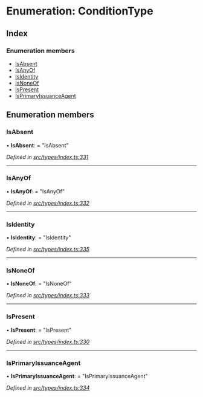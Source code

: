 # Enumeration: ConditionType

## Index

### Enumeration members

* [IsAbsent](conditiontype.md#isabsent)
* [IsAnyOf](conditiontype.md#isanyof)
* [IsIdentity](conditiontype.md#isidentity)
* [IsNoneOf](conditiontype.md#isnoneof)
* [IsPresent](conditiontype.md#ispresent)
* [IsPrimaryIssuanceAgent](conditiontype.md#isprimaryissuanceagent)

## Enumeration members

###  IsAbsent

• **IsAbsent**: = "IsAbsent"

*Defined in [src/types/index.ts:331](https://github.com/PolymathNetwork/polymesh-sdk/blob/1221e467/src/types/index.ts#L331)*

___

###  IsAnyOf

• **IsAnyOf**: = "IsAnyOf"

*Defined in [src/types/index.ts:332](https://github.com/PolymathNetwork/polymesh-sdk/blob/1221e467/src/types/index.ts#L332)*

___

###  IsIdentity

• **IsIdentity**: = "IsIdentity"

*Defined in [src/types/index.ts:335](https://github.com/PolymathNetwork/polymesh-sdk/blob/1221e467/src/types/index.ts#L335)*

___

###  IsNoneOf

• **IsNoneOf**: = "IsNoneOf"

*Defined in [src/types/index.ts:333](https://github.com/PolymathNetwork/polymesh-sdk/blob/1221e467/src/types/index.ts#L333)*

___

###  IsPresent

• **IsPresent**: = "IsPresent"

*Defined in [src/types/index.ts:330](https://github.com/PolymathNetwork/polymesh-sdk/blob/1221e467/src/types/index.ts#L330)*

___

###  IsPrimaryIssuanceAgent

• **IsPrimaryIssuanceAgent**: = "IsPrimaryIssuanceAgent"

*Defined in [src/types/index.ts:334](https://github.com/PolymathNetwork/polymesh-sdk/blob/1221e467/src/types/index.ts#L334)*
